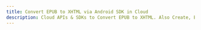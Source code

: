 ---title: Convert EPUB to XHTML via Android SDK in Clouddescription: Cloud APIs & SDKs to Convert EPUB to XHTML. Also Create, Edit & Render Microsoft Word & OpenOffice documents in the Cloud.---